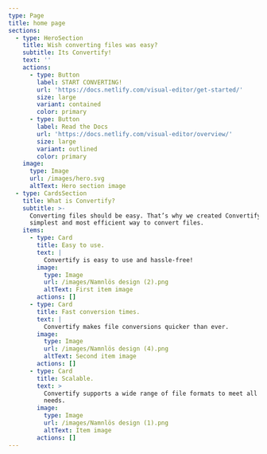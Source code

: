 ```yaml
---
type: Page
title: home page
sections:
  - type: HeroSection
    title: Wish converting files was easy?
    subtitle: Its Convertify!
    text: ''
    actions:
      - type: Button
        label: START CONVERTING!
        url: 'https://docs.netlify.com/visual-editor/get-started/'
        size: large
        variant: contained
        color: primary
      - type: Button
        label: Read the Docs
        url: 'https://docs.netlify.com/visual-editor/overview/'
        size: large
        variant: outlined
        color: primary
    image:
      type: Image
      url: /images/hero.svg
      altText: Hero section image
  - type: CardsSection
    title: What is Convertify?
    subtitle: >-
      Converting files should be easy. That’s why we created Convertify—the
      simplest and most efficient way to convert files.
    items:
      - type: Card
        title: Easy to use.
        text: |
          Convertify is easy to use and hassle-free!
        image:
          type: Image
          url: /images/Namnlös design (2).png
          altText: First item image
        actions: []
      - type: Card
        title: Fast conversion times.
        text: |
          Convertify makes file conversions quicker than ever.
        image:
          type: Image
          url: /images/Namnlös design (4).png
          altText: Second item image
        actions: []
      - type: Card
        title: Scalable.
        text: >
          Convertify supports a wide range of file formats to meet all your
          needs.
        image:
          type: Image
          url: /images/Namnlös design (1).png
          altText: Item image
        actions: []
---
```

